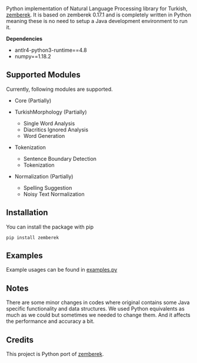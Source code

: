 Python implementation of Natural Language Processing library 
for Turkish, [zemberek](https://github.com/ahmetaa/zemberek-nlp). It is based on
zemberek 0.17.1 and is completely written in Python meaning these is no need to setup
a Java development environment to run it.

**Dependencies**
* antlr4-python3-runtime==4.8
* numpy==1.18.2

## Supported Modules
Currently, following modules are supported.

* Core (Partially)
    
* TurkishMorphology (Partially)
    * Single Word Analysis
    * Diacritics Ignored Analysis
    * Word Generation
* Tokenization
    * Sentence Boundary Detection
    * Tokenization
* Normalization (Partially)
    * Spelling Suggestion
    * Noisy Text Normalization

## Installation
You can install the package with pip

    pip install zemberek


## Examples
Example usages can be found in [examples.py](zemberek/examples.py)

## Notes
There are some minor changes in codes where original contains some Java specific
functionality and data structures. We used Python 
equivalents as much as we could but sometimes we needed to change them. And it
affects the performance and accuracy a bit.


## Credits
This project is Python port of [zemberek](https://github.com/ahmetaa/zemberek-nlp). 

